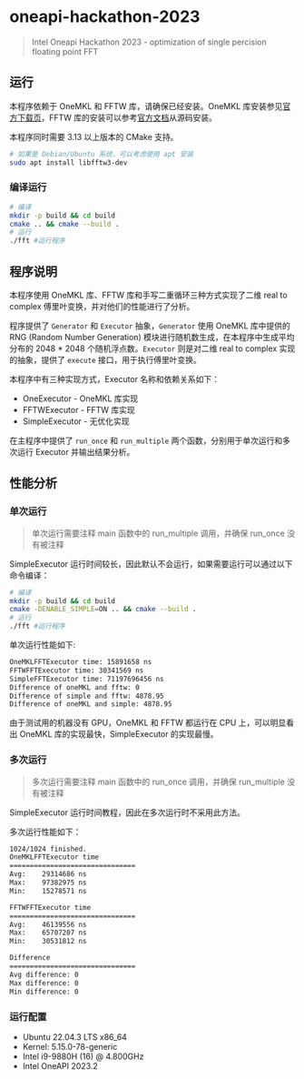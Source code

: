 # oneapi-hackathon-2023

> Intel Oneapi Hackathon 2023 - optimization of single percision floating point FFT

## 运行

本程序依赖于 OneMKL 和 FFTW 库，请确保已经安装。OneMKL 库安装参见[官方下载页](https://www.intel.com/content/www/us/en/developer/tools/oneapi/onemkl-download.html)，FFTW 库的安装可以参考[官方文档](https://www.fftw.org/fftw3_doc/Installation-and-Customization.html)从源码安装。

本程序同时需要 3.13 以上版本的 CMake 支持。

```bash
# 如果是 Debian/Ubuntu 系统，可以考虑使用 apt 安装
sudo apt install libfftw3-dev
```

### 编译运行

```bash
# 编译
mkdir -p build && cd build
cmake .. && cmake --build .
# 运行
./fft #运行程序
```

## 程序说明

本程序使用 OneMKL 库、FFTW 库和手写二重循环三种方式实现了二维 real to complex 傅里叶变换，并对他们的性能进行了分析。

程序提供了 `Generator` 和 `Executor` 抽象，`Generator` 使用 OneMKL 库中提供的 RNG (Random Number Generation) 模块进行随机数生成，在本程序中生成平均分布的 2048 * 2048 个随机浮点数。`Executor` 则是对二维 real to complex 实现的抽象，提供了 `execute` 接口，用于执行傅里叶变换。

本程序中有三种实现方式，Executor 名称和依赖关系如下：

- OneExecutor - OneMKL 库实现
- FFTWExecutor - FFTW 库实现
- SimpleExecutor - 无优化实现

在主程序中提供了 `run_once` 和 `run_multiple` 两个函数，分别用于单次运行和多次运行 Executor 并输出结果分析。

## 性能分析

### 单次运行

> 单次运行需要注释 main 函数中的 run_multiple 调用，并确保 run_once 没有被注释

SimpleExecutor 运行时间较长，因此默认不会运行，如果需要运行可以通过以下命令编译：

```bash
# 编译
mkdir -p build && cd build
cmake -DENABLE_SIMPLE=ON .. && cmake --build .
# 运行
./fft #运行程序
```

单次运行性能如下:

```txt
OneMKLFFTExecutor time: 15891658 ns
FFTWFFTExecutor time: 30341569 ns
SimpleFFTExecutor time: 71197696456 ns
Difference of oneMKL and fftw: 0
Difference of simple and fftw: 4878.95
Difference of oneMKL and simple: 4878.95
```

由于测试用的机器没有 GPU，OneMKL 和 FFTW 都运行在 CPU 上，可以明显看出 OneMKL 库的实现最快，SimpleExecutor 的实现最慢。

### 多次运行

> 多次运行需要注释 main 函数中的 run_once 调用，并确保 run_multiple 没有被注释

SimpleExecutor 运行时间教程，因此在多次运行时不采用此方法。

多次运行性能如下：

```txt
1024/1024 finished.
OneMKLFFTExecutor time
===============================
Avg:    29314686 ns
Max:    97382975 ns
Min:    15278571 ns

FFTWFFTExecutor time
===============================
Avg:    46139556 ns
Max:    65707207 ns
Min:    30531812 ns

Difference
===============================
Avg difference: 0
Max difference: 0
Min difference: 0
```

### 运行配置

- Ubuntu 22.04.3 LTS x86_64
- Kernel: 5.15.0-78-generic
- Intel i9-9880H (16) @ 4.800GHz
- Intel OneAPI 2023.2
